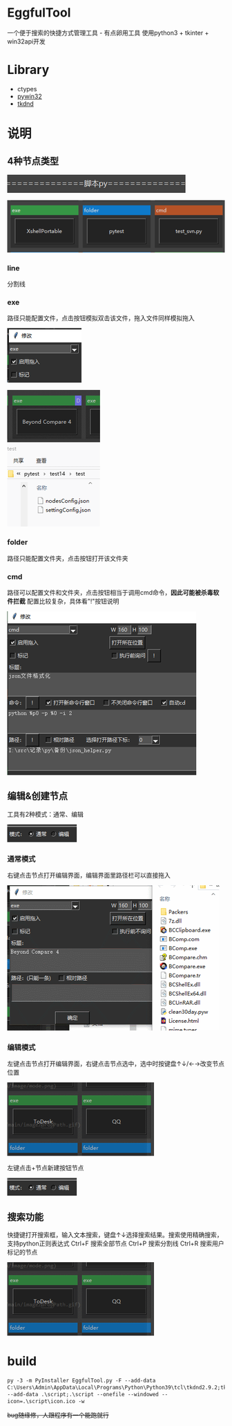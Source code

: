 # EggfulTool
一个便于搜索的快捷方式管理工具 - 有点卵用工具
使用python3 + tkinter + win32api开发

# Library
* ctypes
* [pywin32](https://github.com/mhammond/pywin32)
* [tkdnd](https://github.com/petasis/tkdnd)

# 说明
## 4种节点类型

![lineNode](https://github.com/shadowrx78/EggfulTool/blob/main/image/lineNode.png)

![btnNode](https://github.com/shadowrx78/EggfulTool/blob/main/image/btnNode.png)

### line
分割线
### exe
路径只能配置文件，点击按钮模拟双击该文件，拖入文件同样模拟拖入

![useDrop](https://github.com/shadowrx78/EggfulTool/blob/main/image/useDrop.png)

![drop](https://github.com/shadowrx78/EggfulTool/blob/main/image/drop.gif)

### folder
路径只能配置文件夹，点击按钮打开该文件夹
### cmd
路径可以配置文件和文件夹，点击按钮相当于调用cmd命令，**因此可能被杀毒软件拦截**
配置比较复杂，具体看"!"按钮说明

![cmdConfig](https://github.com/shadowrx78/EggfulTool/blob/main/image/cmdConfig.png)

## 编辑&创建节点
工具有2种模式：通常、编辑

![mode](https://github.com/shadowrx78/EggfulTool/blob/main/image/mode.png)

### 通常模式
右键点击节点打开编辑界面，编辑界面里路径栏可以直接拖入

![dropPath](https://github.com/shadowrx78/EggfulTool/blob/main/image/dropPath.gif)

### 编辑模式
左键点击节点打开编辑界面，右键点击节点选中，选中时按键盘↑↓/←→改变节点位置

![selectNMove](https://github.com/shadowrx78/EggfulTool/blob/main/image/selectNMove.gif)

左键点击+节点新建按钮节点

![createNode](https://github.com/shadowrx78/EggfulTool/blob/main/image/mode.png)

## 搜索功能
快捷键打开搜索框，输入文本搜索，键盘↑↓选择搜索结果。搜索使用精确搜索，支持python正则表达式
Ctrl+F 搜索全部节点
Ctrl+P 搜索分割线
Ctrl+R 搜索用户标记的节点

![selectNMove](https://github.com/shadowrx78/EggfulTool/blob/main/image/selectNMove.gif)

# build
```
py -3 -m PyInstaller EggfulTool.py -F --add-data C:\Users\Admin\AppData\Local\Programs\Python\Python39\tcl\tkdnd2.9.2;tkdnd --add-data .\script;.\script --onefile --windowed --icon=.\script\icon.ico -w
```

~~bug随缘修，人跟程序有一个能跑就行~~